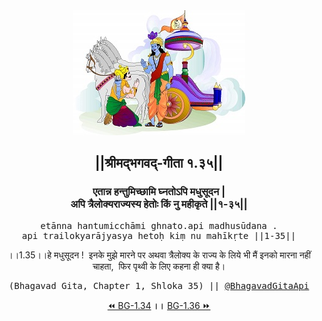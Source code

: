 <center><img src="../../asset/BG.png" alt="#API #bhagavadgitaapi #slok #nodejs #js #api #gitaapi #krishna #hinduism #vedic #ISKCON #shreemadbhagavadgita #technology"/>
<h2>||श्रीमद्‍भगवद्‍-गीता १.३५||</h2>
<h3>एतान्न हन्तुमिच्छामि घ्नतोऽपि मधुसूदन |<br/>अपि त्रैलोक्यराज्यस्य हेतोः किं नु महीकृते ||१-३५||</h3>
<pre>etānna hantumicchāmi ghnato.api madhusūdana .<br/>api trailokyarājyasya hetoḥ kiṃ nu mahīkṛte ||1-35||</pre>
<p>।।1.35।।हे मधुसूदन !  इनके मुझे मारने पर अथवा त्रैलोक्य के राज्य के लिये भी मैं इनको मारना नहीं चाहता,  फिर पृथ्वी के लिए कहना ही क्या है।</p>
<pre>(Bhagavad Gita, Chapter 1, Shloka 35) || <a href="https://twitter.com/bhagavadgitaapi">@BhagavadGitaApi</a></pre><a href="../../1/34">⏪  BG-1.34</a><b>        ।।        </b><a href="../../1/36">BG-1.36  ⏩</a></center>